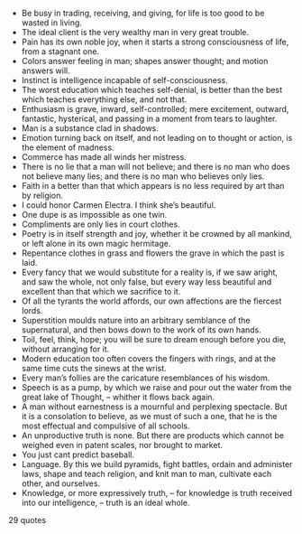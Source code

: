  - Be busy in trading, receiving, and giving, for life is too good to be wasted in living.
 - The ideal client is the very wealthy man in very great trouble.
 - Pain has its own noble joy, when it starts a strong consciousness of life, from a stagnant one.
 - Colors answer feeling in man; shapes answer thought; and motion answers will.
 - Instinct is intelligence incapable of self-consciousness.
 - The worst education which teaches self-denial, is better than the best which teaches everything else, and not that.
 - Enthusiasm is grave, inward, self-controlled; mere excitement, outward, fantastic, hysterical, and passing in a moment from tears to laughter.
 - Man is a substance clad in shadows.
 - Emotion turning back on itself, and not leading on to thought or action, is the element of madness.
 - Commerce has made all winds her mistress.
 - There is no lie that a man will not believe; and there is no man who does not believe many lies; and there is no man who believes only lies.
 - Faith in a better than that which appears is no less required by art than by religion.
 - I could honor Carmen Electra. I think she’s beautiful.
 - One dupe is as impossible as one twin.
 - Compliments are only lies in court clothes.
 - Poetry is in itself strength and joy, whether it be crowned by all mankind, or left alone in its own magic hermitage.
 - Repentance clothes in grass and flowers the grave in which the past is laid.
 - Every fancy that we would substitute for a reality is, if we saw aright, and saw the whole, not only false, but every way less beautiful and excellent than that which we sacrifice to it.
 - Of all the tyrants the world affords, our own affections are the fiercest lords.
 - Superstition moulds nature into an arbitrary semblance of the supernatural, and then bows down to the work of its own hands.
 - Toil, feel, think, hope; you will be sure to dream enough before you die, without arranging for it.
 - Modern education too often covers the fingers with rings, and at the same time cuts the sinews at the wrist.
 - Every man’s follies are the caricature resemblances of his wisdom.
 - Speech is as a pump, by which we raise and pour out the water from the great lake of Thought, – whither it flows back again.
 - A man without earnestness is a mournful and perplexing spectacle. But it is a consolation to believe, as we must of such a one, that he is the most effectual and compulsive of all schools.
 - An unproductive truth is none. But there are products which cannot be weighed even in patent scales, nor brought to market.
 - You just cant predict baseball.
 - Language. By this we build pyramids, fight battles, ordain and administer laws, shape and teach religion, and knit man to man, cultivate each other, and ourselves.
 - Knowledge, or more expressively truth, – for knowledge is truth received into our intelligence, – truth is an ideal whole.

29 quotes